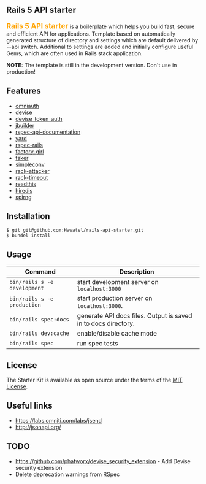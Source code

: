 ## Rails 5 API starter

<b style='color: orange; font-size: 14pt;'>Rails 5 API starter</b> is a boilerplate which helps you build fast, secure and efficient API for applications. Template based on automatically generated structure of directory and settings which are default delivered by --api switch. Additional to settings are added and initially configure useful Gems, which are often used in Rails stack application.

**NOTE:** The template is still in the development version. Don't use in production!


## Features

- [omniauth](https://github.com/intridea/omniauth )
- [devise](https://github.com/plataformatec/devise)
- [devise_token_auth](https://github.com/lynndylanhurley/devise_token_auth)
- [jbuilder](https://github.com/rails/jbuilder)
- [rspec-api-documentation](https://github.com/zipmark/rspec_api_documentation )
- [yard](https://github.com/lsegal/yard)
- [rspec-rails](https://github.com/rspec/rspec-rails)
- [factory-girl](https://github.com/thoughtbot/factory_girl)
- [faker]( https://github.com/stympy/faker)
- [simpleconv](https://github.com/colszowka/simplecov)
- [rack-attacker](https://github.com/kickstarter/rack-attack )
- [rack-timeout]( https://github.com/heroku/rack-timeout)
- [readthis](https://github.com/sorentwo/readthis)
- [hiredis](https://github.com/redis/hiredis)
- [spirng](https://github.com/rails/spring )

## Installation
```
$ git git@github.com:Hawatel/rails-api-starter.git
$ bundel install
```

## Usage

|Command|Description|
|---|---|
|`bin/rails s -e development`|start development server on `localhost:3000`|
|`bin/rails s -e production`|start production server on `localhost:3000`.|
|`bin/rails spec:docs `|generate API docs files. Output is saved in to docs directory.|
|`bin/rails dev:cache`|enable/disable cache mode|
|`bin/rails spec`|run spec tests|


## License

The Starter Kit is available as open source under the terms of the [MIT License](http://opensource.org/licenses/MIT).

## Useful links
- https://labs.omniti.com/labs/jsend
- http://jsonapi.org/

## TODO
- https://github.com/phatworx/devise_security_extension - Add Devise security extension
- Delete deprecation warnings from RSpec



